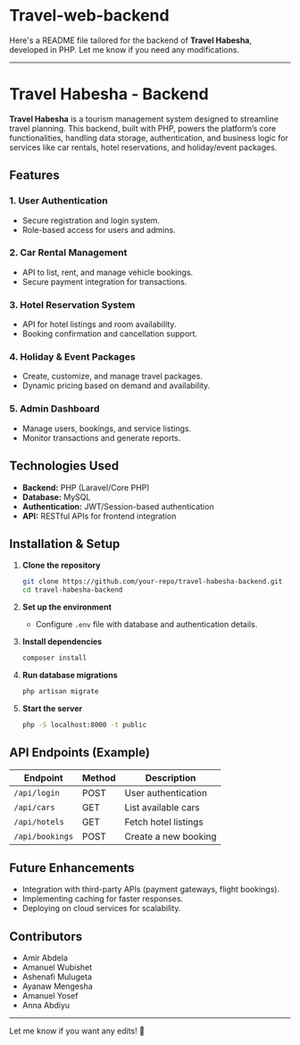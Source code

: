 # Travel-web-backend
Here's a README file tailored for the backend of **Travel Habesha**, developed in PHP. Let me know if you need any modifications.

---

# Travel Habesha - Backend

**Travel Habesha** is a tourism management system designed to streamline travel planning. This backend, built with PHP, powers the platform’s core functionalities, handling data storage, authentication, and business logic for services like car rentals, hotel reservations, and holiday/event packages.

## Features

### 1. **User Authentication**
   - Secure registration and login system.
   - Role-based access for users and admins.

### 2. **Car Rental Management**
   - API to list, rent, and manage vehicle bookings.
   - Secure payment integration for transactions.

### 3. **Hotel Reservation System**
   - API for hotel listings and room availability.
   - Booking confirmation and cancellation support.

### 4. **Holiday & Event Packages**
   - Create, customize, and manage travel packages.
   - Dynamic pricing based on demand and availability.

### 5. **Admin Dashboard**
   - Manage users, bookings, and service listings.
   - Monitor transactions and generate reports.

## Technologies Used
- **Backend:** PHP (Laravel/Core PHP)
- **Database:** MySQL
- **Authentication:** JWT/Session-based authentication
- **API:** RESTful APIs for frontend integration

## Installation & Setup

1. **Clone the repository**  
   ```sh
   git clone https://github.com/your-repo/travel-habesha-backend.git
   cd travel-habesha-backend
   ```

2. **Set up the environment**  
   - Configure `.env` file with database and authentication  details.

3. **Install dependencies**  
   ```sh
   composer install
   ```

4. **Run database migrations**  
   ```sh
   php artisan migrate
   ```

5. **Start the server**  
   ```sh
   php -S localhost:8000 -t public
   ```

## API Endpoints (Example)
| Endpoint | Method | Description |
|----------|--------|------------|
| `/api/login` | POST | User authentication |
| `/api/cars` | GET | List available cars |
| `/api/hotels` | GET | Fetch hotel listings |
| `/api/bookings` | POST | Create a new booking |

## Future Enhancements
- Integration with third-party APIs (payment gateways, flight bookings).
- Implementing caching for faster responses.
- Deploying on cloud services for scalability.

## Contributors
- Amir Abdela  
- Amanuel Wubishet  
- Ashenafi Mulugeta  
- Ayanaw Mengesha  
- Amanuel Yosef  
- Anna Abdiyu  

---

Let me know if you want any edits! 🚀